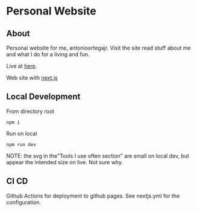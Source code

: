 # Personal Website

## About

Personal website for me, antonioortegajr. Visit the site read stuff about me and what I do for a living and fun.

Live at [here](https://antonioortegajr.com).

Web site with [next.js](https://nextjs.org/)

## Local Development

From directory root

`npm i`

Run on local

`npm run dev`

NOTE: the svg in the"Tools I use often section" are small on local dev, but appear the intended size on live. Not sure why.

## CI CD

Github Actions for deployment to github pages. See nextjs.yml for the configuration.